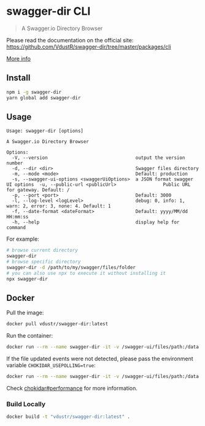 # swagger-dir CLI

> A Swagger.io Directory Browser

Please read the documentation on the official site: <https://github.com/VdustR/swagger-dir/tree/master/packages/cli>

[More info](../../README.md)

## Install

```sh
npm i -g swagger-dir
yarn global add swagger-dir
```

## Usage

```
Usage: swagger-dir [options]

A Swagger.io Directory Browser

Options:
  -V, --version                                output the version number
  -d, --dir <dir>                              Swagger files directory
  -m, --mode <mode>                            Default: production
  -s, --swagger-ui-options <swaggerUiOptions>  a JSON format swagger UI options  -u, --public-url <publicUrl>                 Public URL for gateway. Default: /
  -p, --port <port>                            Default: 3000
  -l, --log-level <logLevel>                   debug: 0, info: 1, warn: 2, error: 3, none: 4. Default: 1
  -f, --date-format <dateFormat>               Default: yyyy/MM/dd HH:mm:ss
  -h, --help                                   display help for command
```

For example:

```sh
# browse current directory
swagger-dir
# browse specific directory
swagger-dir -d /path/to/my/swagger/files/folder
# you can also use npx to execute it without installing it
npx swagger-dir
```

## Docker

Pull the image:

```sh
docker pull vdustr/swagger-dir:latest
```

Run the container:

```sh
docker run --rm --name swagger-dir -it -v /swagger-ui/files/path:/data -p 80:3000 vdustr/swagger-dir:latest
```

If the file updated events were not detected, please pass the environment variable `CHOKIDAR_USEPOLLING=true`:

```sh
docker run --rm --name swagger-dir -it -v /swagger-ui/files/path:/data -p 80:3000 -e CHOKIDAR_USEPOLLING=true vdustr/swagger-dir:latest
```

Check [chokidar#performance](https://github.com/paulmillr/chokidar#performance) for more information.

### Build Locally

```sh
docker build -t "vdustr/swagger-dir:latest" .
```
